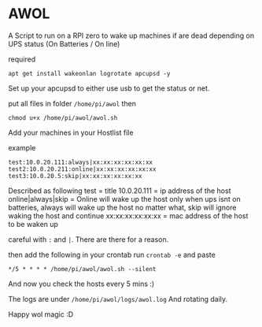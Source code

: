 # AWOL

A Script to run on a RPI zero to wake up machines if are dead depending on UPS status (On Batteries / On line)

required

```
apt get install wakeonlan logrotate apcupsd -y
```

Set up your apcupsd to either use usb to get the status or net.

put all files in folder `/home/pi/awol`  then
```
chmod u+x /home/pi/awol/awol.sh
```

Add your machines in your Hostlist file

example
```
test:10.0.20.111:always|xx:xx:xx:xx:xx:xx
test2:10.0.20.211:online|xx:xx:xx:xx:xx:xx
test3:10.0.20.5:skip|xx:xx:xx:xx:xx:xx
```

Described as following
test = title
10.0.20.111 = ip address of the host
online|always|skip = Online will wake up the host only when ups isnt on batteries, always will wake up the host no matter what, skip will ignore waking the host and continue
xx:xx:xx:xx:xx:xx = mac address of the host to be waken up

careful with `:` and `|`. There are there for a reason.

then add the following in your crontab
run `crontab -e` and paste
```
*/5 * * * * /home/pi/awol/awol.sh --silent
```
And now you check the hosts every 5 mins :)

The logs are under
`/home/pi/awol/logs/awol.log`
And rotating daily.


Happy wol magic :D
